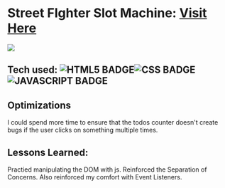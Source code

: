 # Street FIghter Slot Machine: <a target="_blank" href="https://todo-list-jamesphi.netlify.app/"/>Visit Here</a>

<img src= "todo.gif"/>

## Tech used: ![HTML5 BADGE](https://img.shields.io/static/v1?label=%7C&message=HTML5&color=23555f&style=plastic&logo=html5)![CSS BADGE](https://img.shields.io/static/v1?label=%7C&message=CSS3&color=285f65&style=plastic&logo=css3)![JAVASCRIPT BADGE](https://img.shields.io/static/v1?label=%7C&message=JAVASCRIPT&color=3c7f5d&style=plastic&logo=javascript)


## Optimizations

I could spend more time to ensure that the todos counter doesn't create bugs if the user clicks on something multiple times.

## Lessons Learned:

Practied manipulating the DOM with js. Reinforced the Separation of Concerns. Also reinforced my comfort with Event Listeners.

